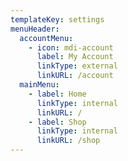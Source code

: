 ```yaml
---
templateKey: settings
menuHeader:
  accountMenu:
    - icon: mdi-account
      label: My Account
      linkType: external
      linkURL: /account
  mainMenu:
    - label: Home
      linkType: internal
      linkURL: /
    - label: Shop
      linkType: internal
      linkURL: /shop
---
```


